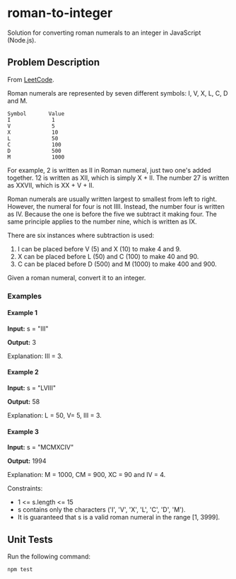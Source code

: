 # roman-to-integer

Solution for converting roman numerals to an integer in JavaScript (Node.js).

## Problem Description

From [LeetCode](https://leetcode.com/problems/roman-to-integer/).

Roman numerals are represented by seven different symbols: I, V, X, L, C, D and M.

```
Symbol       Value
I             1
V             5
X             10
L             50
C             100
D             500
M             1000
```

For example, 2 is written as II in Roman numeral, just two one's added together.
12 is written as XII, which is simply X + II.
The number 27 is written as XXVII, which is XX + V + II.

Roman numerals are usually written largest to smallest from left to right.
However, the numeral for four is not IIII.
Instead, the number four is written as IV.
Because the one is before the five we subtract it making four.
The same principle applies to the number nine, which is written as IX.

There are six instances where subtraction is used:

1. I can be placed before V (5) and X (10) to make 4 and 9. 
2. X can be placed before L (50) and C (100) to make 40 and 90. 
3. C can be placed before D (500) and M (1000) to make 400 and 900.

Given a roman numeral, convert it to an integer.

### Examples

#### Example 1

**Input:** s = "III"

**Output:** 3

Explanation: III = 3.

#### Example 2

**Input:** s = "LVIII"

**Output:** 58

Explanation: L = 50, V= 5, III = 3.

#### Example 3

**Input:** s = "MCMXCIV"

**Output:** 1994

Explanation: M = 1000, CM = 900, XC = 90 and IV = 4.

Constraints:

* 1 <= s.length <= 15
* s contains only the characters ('I', 'V', 'X', 'L', 'C', 'D', 'M').
* It is guaranteed that s is a valid roman numeral in the range [1, 3999].

## Unit Tests

Run the following command:
```
npm test
```
